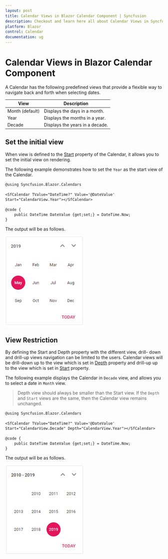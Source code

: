 ```yaml
---
layout: post
title: Calendar Views in Blazor Calendar Component | Syncfusion
description: Checkout and learn here all about Calendar Views in Syncfusion Blazor Calendar component and much more.
platform: Blazor
control: Calendar
documentation: ug
---
```


# Calendar Views in Blazor Calendar Component

A Calendar has the following predefined views
that provide a flexible way to navigate back and forth when selecting dates.

| **View** | **Description** |
| --- | --- |
| Month (default) | Displays the days in a month. |
| Year | Displays the months in a year. |
| Decade | Displays the years in a decade. |

## Set the initial view

When view is defined to the [Start](https://help.syncfusion.com/cr/blazor/Syncfusion.Blazor.Calendars.CalendarBase-1.html#Syncfusion_Blazor_Calendars_CalendarBase_1_Start)
property of the Calendar, it allows you to set the initial view on rendering.

The following example demonstrates how to set the `Year` as the start view of the Calendar.

```cshtml
@using Syncfusion.Blazor.Calendars

<SfCalendar TValue="DateTime?" Value='@DateValue' Start="CalendarView.Year"></SfCalendar>

@code {
    public DateTime DateValue {get;set;} = DateTime.Now;
}
```

The output will be as follows.

![calendar](./images/year_view.png)

## View Restriction

By defining the Start and Depth property with the different view, drill-
down and drill-up views navigation can be limited to the users. Calendar views will be drill-down up to the view which is set in [Depth](https://help.syncfusion.com/cr/blazor/Syncfusion.Blazor.Calendars.CalendarBase-1.html#Syncfusion_Blazor_Calendars_CalendarBase_1_Depth) property and drill-up up to the view which is set in [Start](https://help.syncfusion.com/cr/blazor/Syncfusion.Blazor.Calendars.SfCalendar-1.html) property.

The following example displays the Calendar in `Decade` view, and allows you to select a date in `Month` view.

> Depth view should always be smaller than the Start view. If the `Depth` and `Start` views are the same, then the Calendar view remains unchanged.

```cshtml
@using Syncfusion.Blazor.Calendars

<SfCalendar TValue="DateTime?" Value='@DateValue' Start="CalendarView.Decade" Depth="CalendarView.Year"></SfCalendar>

@code {
    public DateTime DateValue {get;set;} = DateTime.Now;
}
```

The output will be as follows.

![calendar](./images/view_restriction.png)